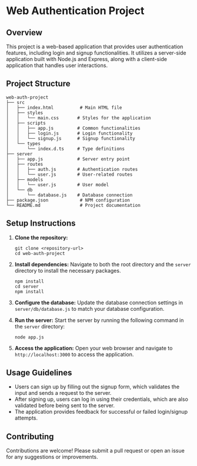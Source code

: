 # Web Authentication Project

## Overview
This project is a web-based application that provides user authentication features, including login and signup functionalities. It utilizes a server-side application built with Node.js and Express, along with a client-side application that handles user interactions.

## Project Structure
```
web-auth-project
├── src
│   ├── index.html          # Main HTML file
│   ├── styles
│   │   └── main.css       # Styles for the application
│   ├── scripts
│   │   ├── app.js         # Common functionalities
│   │   ├── login.js       # Login functionality
│   │   └── signup.js      # Signup functionality
│   └── types
│       └── index.d.ts     # Type definitions
├── server
│   ├── app.js             # Server entry point
│   ├── routes
│   │   ├── auth.js        # Authentication routes
│   │   └── user.js        # User-related routes
│   ├── models
│   │   └── user.js        # User model
│   └── db
│       └── database.js    # Database connection
├── package.json            # NPM configuration
└── README.md               # Project documentation
```

## Setup Instructions

1. **Clone the repository:**
   ```
   git clone <repository-url>
   cd web-auth-project
   ```

2. **Install dependencies:**
   Navigate to both the root directory and the `server` directory to install the necessary packages.
   ```
   npm install
   cd server
   npm install
   ```

3. **Configure the database:**
   Update the database connection settings in `server/db/database.js` to match your database configuration.

4. **Run the server:**
   Start the server by running the following command in the `server` directory:
   ```
   node app.js
   ```

5. **Access the application:**
   Open your web browser and navigate to `http://localhost:3000` to access the application.

## Usage Guidelines
- Users can sign up by filling out the signup form, which validates the input and sends a request to the server.
- After signing up, users can log in using their credentials, which are also validated before being sent to the server.
- The application provides feedback for successful or failed login/signup attempts.

## Contributing
Contributions are welcome! Please submit a pull request or open an issue for any suggestions or improvements.